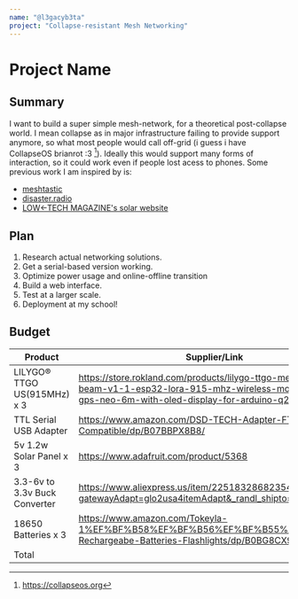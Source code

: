```yaml
---
name: "@l3gacyb3ta"
project: "Collapse-resistant Mesh Networking"
---
```


# Project Name

## Summary

I want to build a super simple mesh-network, for a theoretical post-collapse world. I mean collapse as in major infrastructure failing to provide support anymore, so what most people would call off-grid (i guess i have CollapseOS brianrot :3 [^1]). Ideally this would support many forms of interaction, so it could work even if people lost acess to phones. Some previous work I am inspired by is:
- [meshtastic](https://meshtastic.org/)
- [disaster.radio](https://disaster.radio/)
- [LOW←TECH MAGAZINE's solar website](https://solar.lowtechmagazine.com/about.html)

## Plan

1. Research actual networking solutions.
1. Get a serial-based version working.
1. Optimize power usage and online-offline transition
1. Build a web interface.
1. Test at a larger scale.
1. Deployment at my school!

## Budget

| Product                       | Supplier/Link                                                                                                                                                    | Cost    |
|-------------------------------|------------------------------------------------------------------------------------------------------------------------------------------------------------------|---------|
| LILYGO® TTGO US(915MHz) x 3   | https://store.rokland.com/products/lilygo-ttgo-meshtastic-t-beam-v1-1-esp32-lora-915-mhz-wireless-module-wifi-gps-neo-6m-with-oled-display-for-arduino-q202-l206 | $128.30 |
| TTL Serial USB Adapter        | https://www.amazon.com/DSD-TECH-Adapter-FT232RL-Compatible/dp/B07BBPX8B8/                                                                                        | $15.40  |
| 5v 1.2w Solar Panel x 3       | https://www.adafruit.com/product/5368                                                                                                                            | $55.33  |
| 3.3-6v to 3.3v Buck Converter | https://www.aliexpress.us/item/2251832868235446.html?gatewayAdapt=glo2usa4itemAdapt&_randl_shipto=US                                                             | $8.10   |
| 18650 Batteries x 3           | https://www.amazon.com/Tokeyla-1%EF%BF%B58%EF%BF%B56%EF%BF%B55%EF%BF%B50-Rechargeabe-Batteries-Flashlights/dp/B0BG8CX93Q                                         | $24.99  |
| Total                         |                                                                                                                                                                  | $232.12 |

[^1]: <https://collapseos.org>
